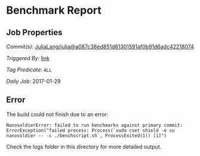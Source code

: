 # Benchmark Report

## Job Properties

*Commit(s):* [JuliaLang/julia@a087c38ed851d81301591af0b91d6adc42218074](https://github.com/JuliaLang/julia/commit/a087c38ed851d81301591af0b91d6adc42218074)

*Triggered By:* [link](https://github.com/JuliaLang/julia/commit/a087c38ed851d81301591af0b91d6adc42218074#commitcomment-20653361)

*Tag Predicate:* `ALL`

*Daily Job:* 2017-01-29

## Error

The build could not finish due to an error:

```
NanosoldierError: failed to run benchmarks against primary commit: ErrorException("failed process: Process(`sudo cset shield -e su nanosoldier -- -c ./benchscript.sh`, ProcessExited(1)) [1]")
```

Check the logs folder in this directory for more detailed output.

